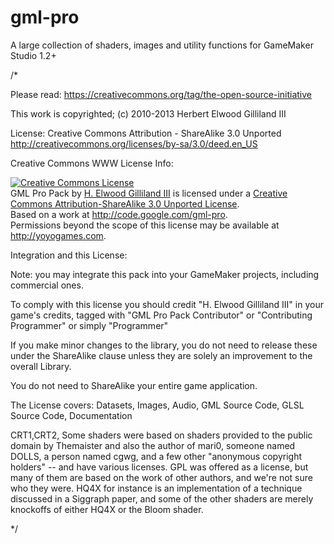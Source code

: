 gml-pro
=======

A large collection of shaders, images and utility functions for GameMaker Studio 1.2+

/*

 Please read: https://creativecommons.org/tag/the-open-source-initiative
 
 This work is copyrighted; (c) 2010-2013 Herbert Elwood Gilliland III

 License: Creative Commons Attribution - ShareAlike 3.0 Unported
 http://creativecommons.org/licenses/by-sa/3.0/deed.en_US
 
 Creative Commons WWW License Info:

 <a rel="license" href="http://creativecommons.org/licenses/by-sa/3.0/deed.en_US">
 <img alt="Creative Commons License" style="border-width:0" src="http://i.creativecommons.org/l/by-sa/3.0/88x31.png" /></a><br />
 <span xmlns:dct="http://purl.org/dc/terms/" property="dct:title">GML Pro Pack</span> by <a xmlns:cc="http://creativecommons.org/ns#" href="http://lostastronaut.com" property="cc:attributionName" rel="cc:attributionURL">H. Elwood Gilliland III</a> is licensed under a <a rel="license" href="http://creativecommons.org/licenses/by-sa/3.0/deed.en_US">Creative Commons Attribution-ShareAlike 3.0 Unported License</a>.<br />
 Based on a work at <a xmlns:dct="http://purl.org/dc/terms/" href="http://code.google.com/gml-pro" rel="dct:source">http://code.google.com/gml-pro</a>.<br />
 Permissions beyond the scope of this license may be available at 
 <a xmlns:cc="http://creativecommons.org/ns#" href="http://yoyogames.com" rel="cc:morePermissions">http://yoyogames.com</a>.

  Integration and this License:
 
  Note: you may integrate this pack into your GameMaker projects, including commercial ones.  
  
  To comply with this license you should credit
  "H. Elwood Gilliland III" in your game's credits, tagged with 
  "GML Pro Pack Contributor" or "Contributing Programmer" or simply "Programmer"
  
  If you make minor changes to the library, you do not need to release these under
  the ShareAlike clause unless they are solely an improvement to the overall Library.
  
  You do not need to ShareAlike your entire game application.
  
  The License covers:
   Datasets, Images, Audio, GML Source Code, GLSL Source Code, Documentation
   
   CRT1,CRT2, 
   Some shaders were based on shaders provided to the public domain by Themaister
   and also the author of mari0, someone named DOLLS, a person named cgwg, and a
   few other "anonymous copyright holders" -- and have various licenses.  GPL was
   offered as a license, but many of them are based on the work of other authors,
   and we're not sure who they were.  HQ4X for instance is an implementation of
   a technique discussed in a Siggraph paper, and some of the other shaders are
   merely knockoffs of either HQ4X or the Bloom shader.
  
*/
